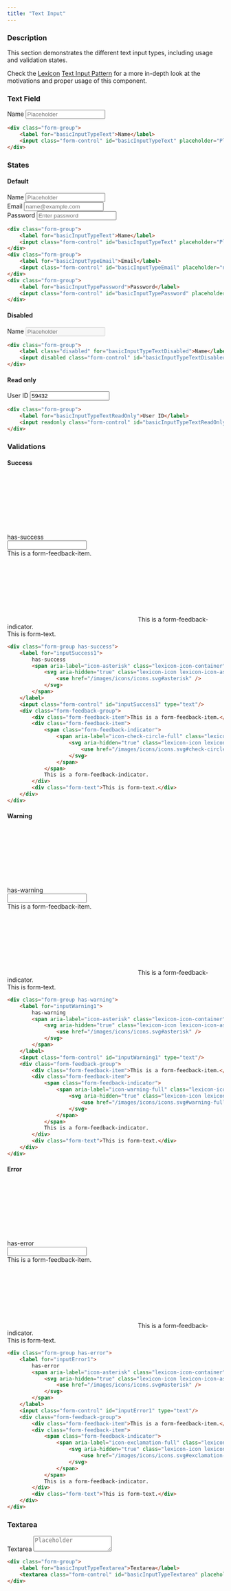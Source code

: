 ```yaml
---
title: "Text Input"
---
```


### Description

This section demonstrates the different text input types, including usage and validation states.

<div class="alert alert-info">Check the <a href="https://lexicondesign.io">Lexicon</a> <a href="https://lexicondesign.io/docs/patterns/Forms/text_input.html">Text Input Pattern</a> for a more in-depth look at the motivations and proper usage of this component.</div>

### Text Field

<div class="sheet">
	<div class="form-group">
		<label for="basicInputTypeText">Name</label>
		<input class="form-control" id="basicInputTypeText" placeholder="Placeholder" type="text"/>
	</div>
</div>

```html
<div class="form-group">
	<label for="basicInputTypeText">Name</label>
	<input class="form-control" id="basicInputTypeText" placeholder="Placeholder" type="text"/>
</div>
```

### States

#### Default

<div class="sheet">
	<div class="form-group">
		<label for="basicInputTypeText">Name</label>
		<input class="form-control" id="basicInputTypeText" placeholder="Placeholder" type="text"/>
	</div>
	<div class="form-group">
		<label for="basicInputTypeEmail">Email</label>
		<input class="form-control" id="basicInputTypeEmail" placeholder="name@example.com" type="text"/>
	</div>
	<div class="form-group">
		<label for="basicInputTypePassword">Password</label>
		<input class="form-control" id="basicInputTypePassword" placeholder="Enter password" type="text"/>
	</div>
</div>

```html
<div class="form-group">
	<label for="basicInputTypeText">Name</label>
	<input class="form-control" id="basicInputTypeText" placeholder="Placeholder" type="text"/>
</div>
<div class="form-group">
	<label for="basicInputTypeEmail">Email</label>
	<input class="form-control" id="basicInputTypeEmail" placeholder="name@example.com" type="text"/>
</div>
<div class="form-group">
	<label for="basicInputTypePassword">Password</label>
	<input class="form-control" id="basicInputTypePassword" placeholder="Enter password" type="text"/>
</div>
```

#### Disabled

<div class="sheet">
	<div class="form-group">
		<label class="disabled" for="basicInputTypeTextDisabled">Name</label>
		<input disabled class="form-control" id="basicInputTypeTextDisabled" placeholder="Placeholder" type="text"/>
	</div>
</div>

```html
<div class="form-group">
	<label class="disabled" for="basicInputTypeTextDisabled">Name</label>
	<input disabled class="form-control" id="basicInputTypeTextDisabled" placeholder="Placeholder" type="text"/>
</div>
```

#### Read only

<div class="sheet">
	<div class="form-group">
		<label for="basicInputTypeTextReadOnly">User ID</label>
		<input readonly class="form-control" id="basicInputTypeTextReadOnly" type="text" value="59432"/>
	</div>
</div>

```html
<div class="form-group">
	<label for="basicInputTypeTextReadOnly">User ID</label>
	<input readonly class="form-control" id="basicInputTypeTextReadOnly" type="text" value="59432"/>
</div>
```

### Validations

#### Success

<div class="sheet">
	<div class="form-group has-success">
		<label for="inputSuccess1">
			has-success
			<span aria-label="icon-asterisk" class="lexicon-icon-container" role="img">
				<svg aria-hidden="true" class="lexicon-icon lexicon-icon-asterisk reference-mark">
					<use href="/images/icons/icons.svg#asterisk" />
				</svg>
			</span>
		</label>
		<input class="form-control" id="inputSuccess1" type="text"/>
		<div class="form-feedback-group">
			<div class="form-feedback-item">This is a form-feedback-item.</div>
			<div class="form-feedback-item">
				<span class="form-feedback-indicator">
					<span aria-label="icon-check-circle-full" class="lexicon-icon-container" role="img">
						<svg aria-hidden="true" class="lexicon-icon lexicon-icon-check-circle-full">
							<use href="/images/icons/icons.svg#check-circle-full" />
						</svg>
					</span>
				</span>
				This is a form-feedback-indicator.
			</div>
			<div class="form-text">This is form-text.</div>
		</div>
	</div>
</div>

```html
<div class="form-group has-success">
	<label for="inputSuccess1">
		has-success
		<span aria-label="icon-asterisk" class="lexicon-icon-container" role="img">
			<svg aria-hidden="true" class="lexicon-icon lexicon-icon-asterisk reference-mark">
				<use href="/images/icons/icons.svg#asterisk" />
			</svg>
		</span>
	</label>
	<input class="form-control" id="inputSuccess1" type="text"/>
	<div class="form-feedback-group">
		<div class="form-feedback-item">This is a form-feedback-item.</div>
		<div class="form-feedback-item">
			<span class="form-feedback-indicator">
				<span aria-label="icon-check-circle-full" class="lexicon-icon-container" role="img">
					<svg aria-hidden="true" class="lexicon-icon lexicon-icon-check-circle-full">
						<use href="/images/icons/icons.svg#check-circle-full" />
					</svg>
				</span>
			</span>
			This is a form-feedback-indicator.
		</div>
		<div class="form-text">This is form-text.</div>
	</div>
</div>
```

#### Warning

<div class="sheet">
	<div class="form-group has-warning">
		<label for="inputWarning1">
			has-warning
			<span aria-label="icon-asterisk" class="lexicon-icon-container" role="img">
				<svg aria-hidden="true" class="lexicon-icon lexicon-icon-asterisk reference-mark">
					<use href="/images/icons/icons.svg#asterisk" />
				</svg>
			</span>
		</label>
		<input class="form-control" id="inputWarning1" type="text"/>
		<div class="form-feedback-group">
			<div class="form-feedback-item">This is a form-feedback-item.</div>
			<div class="form-feedback-item">
				<span class="form-feedback-indicator">
					<span aria-label="icon-warning-full" class="lexicon-icon-container" role="img">
						<svg aria-hidden="true" class="lexicon-icon lexicon-icon-warning-full">
							<use href="/images/icons/icons.svg#warning-full" />
						</svg>
					</span>
				</span>
				This is a form-feedback-indicator.
			</div>
			<div class="form-text">This is form-text.</div>
		</div>
	</div>
</div>

```html
<div class="form-group has-warning">
	<label for="inputWarning1">
		has-warning
		<span aria-label="icon-asterisk" class="lexicon-icon-container" role="img">
			<svg aria-hidden="true" class="lexicon-icon lexicon-icon-asterisk reference-mark">
				<use href="/images/icons/icons.svg#asterisk" />
			</svg>
		</span>
	</label>
	<input class="form-control" id="inputWarning1" type="text"/>
	<div class="form-feedback-group">
		<div class="form-feedback-item">This is a form-feedback-item.</div>
		<div class="form-feedback-item">
			<span class="form-feedback-indicator">
				<span aria-label="icon-warning-full" class="lexicon-icon-container" role="img">
					<svg aria-hidden="true" class="lexicon-icon lexicon-icon-warning-full">
						<use href="/images/icons/icons.svg#warning-full" />
					</svg>
				</span>
			</span>
			This is a form-feedback-indicator.
		</div>
		<div class="form-text">This is form-text.</div>
	</div>
</div>
```

#### Error

<div class="sheet">
	<div class="form-group has-error">
		<label for="inputError1">
			has-error
			<span aria-label="icon-asterisk" class="lexicon-icon-container" role="img">
				<svg aria-hidden="true" class="lexicon-icon lexicon-icon-asterisk reference-mark">
					<use href="/images/icons/icons.svg#asterisk" />
				</svg>
			</span>
		</label>
		<input class="form-control" id="inputError1" type="text"/>
		<div class="form-feedback-group">
			<div class="form-feedback-item">This is a form-feedback-item.</div>
			<div class="form-feedback-item">
				<span class="form-feedback-indicator">
					<span aria-label="icon-exclamation-full" class="lexicon-icon-container" role="img">
						<svg aria-hidden="true" class="lexicon-icon lexicon-icon-exclamation-full">
							<use href="/images/icons/icons.svg#exclamation-full" />
						</svg>
					</span>
				</span>
				This is a form-feedback-indicator.
			</div>
			<div class="form-text">This is form-text.</div>
		</div>
	</div>
</div>

```html
<div class="form-group has-error">
	<label for="inputError1">
		has-error
		<span aria-label="icon-asterisk" class="lexicon-icon-container" role="img">
			<svg aria-hidden="true" class="lexicon-icon lexicon-icon-asterisk reference-mark">
				<use href="/images/icons/icons.svg#asterisk" />
			</svg>
		</span>
	</label>
	<input class="form-control" id="inputError1" type="text"/>
	<div class="form-feedback-group">
		<div class="form-feedback-item">This is a form-feedback-item.</div>
		<div class="form-feedback-item">
			<span class="form-feedback-indicator">
				<span aria-label="icon-exclamation-full" class="lexicon-icon-container" role="img">
					<svg aria-hidden="true" class="lexicon-icon lexicon-icon-exclamation-full">
						<use href="/images/icons/icons.svg#exclamation-full" />
					</svg>
				</span>
			</span>
			This is a form-feedback-indicator.
		</div>
		<div class="form-text">This is form-text.</div>
	</div>
</div>
```

### Textarea

<div class="sheet">
	<div class="form-group">
		<label for="basicInputTypeTextarea">Textarea</label>
		<textarea class="form-control" id="basicInputTypeTextarea" placeholder="Placeholder"></textarea>
	</div>
</div>

```html
<div class="form-group">
	<label for="basicInputTypeTextarea">Textarea</label>
	<textarea class="form-control" id="basicInputTypeTextarea" placeholder="Placeholder"></textarea>
</div>
```
